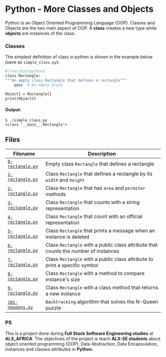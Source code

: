 # Python - More Classes and Objects

Python is an Object Oriented Programming Language (OOP). Classes and Objects are the two main aspect of OOP. A **class** creates a new type while **objects** are instances of the class.

### Classes

The simplest definition of class in python is shown in the example below (save as `simple_class.py`):

```bash
#!/usr/bin/python3
class Rectangle:
"""An empty class Rectangle that defines a rectangle"""
    pass  # An empty block

Object1 = Rectangle()
print(Object1)

```

#### Output:

```
$ ./simple_class.py
<class '__main__.Rectangle'>

```

## Files

| Filename             | Description                                                                         |
| -------------------- | ----------------------------------------------------------------------------------- |
| [`0-rectangle.py`]() | Empty class `Rectangle` that defines a rectangle                                    |
| [`1-rectangle.py`]() | Class `Rectangle` that defines a rectangle by its `width` and `height`              |
| [`2-rectangle.py`]() | Class `Rectangle` that has `area` and `permiter` methods                            |
| [`3-rectangle.py`]() | Class `Rectangle` that counts with a string representation                          |
| [`4-rectangle.py`]() | Class `Rectangle` that count with an official representation                        |
| [`5-rectangle.py`]() | Class `Rectangle` that prints a message when an instance is deleted                 |
| [`6-rectangle.py`]() | Class `Rectangle` with a public class attribute that counts the number of instances |
| [`7-rectangle.py`]() | Class `Rectangle` with a public class attribute to print a specific symbol          |
| [`8-rectangle.py`]() | Class `Rectangle` with a method to compare instance's size                          |
| [`9-rectangle.py`]() | Class `Rectangle` with a class method that returns a new instance                   |
| [`101-nqueens.py`]() | `Backtracking` algorithm that solves the N-Queen puzzle                             |

### PS

This is a project done during **Full Stack Software Engineering studies** at **ALX_AFRICA**. The objectives of the project is teach **ALX-SE students** about object oriented programming (OOP), Data Abstraction, Data Encapsulation, instances and classes attributes in **Python**.

